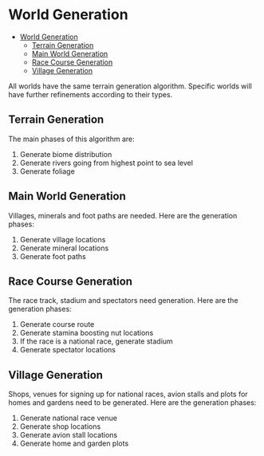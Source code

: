 # World Generation

- [World Generation](#world-generation)
  - [Terrain Generation](#terrain-generation)
  - [Main World Generation](#main-world-generation)
  - [Race Course Generation](#race-course-generation)
  - [Village Generation](#village-generation)

All worlds have the same terrain generation algorithm. Specific worlds will have further refinements according to their types.

## Terrain Generation

The main phases of this algorithm are:

1. Generate biome distribution
2. Generate rivers going from highest point to sea level
3. Generate foliage

## Main World Generation

Villages, minerals and foot paths are needed. Here are the generation phases:

1. Generate village locations
2. Generate mineral locations
3. Generate foot paths

## Race Course Generation

The race track, stadium and spectators need generation. Here are the generation phases:

1. Generate course route
2. Generate stamina boosting nut locations
3. If the race is a national race, generate stadium
4. Generate spectator locations

## Village Generation

Shops, venues for signing up for national races, avion stalls and plots for homes and gardens need to be generated. Here are the generation phases:

1. Generate national race venue
2. Generate shop locations
3. Generate avion stall locations
4. Generate home and garden plots
